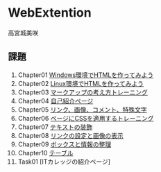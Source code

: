 # WebExtention
高宮城美咲

## 課題
1. Chapter01 [Windows環境でHTMLを作ってみよう](chapter01/ch01-firsthtml-win.html)
1. Chapter02 [Linux環境でHTMLを作ってみよう](chapter02/ch02-firsthtml-linux.html)
1. Chapter03 [マークアップの考え方トレーニング](chapter03/ch03-markuptag1.html)
1. Chapter04 [自己紹介ページ](chapter04/ch04-markuptag1.html)
1. Chapter05 [リンク、画像、コメント、特殊文字](chapter05/ch05-markuptag2.html)
1. Chapter06 [ページにCSSを適用するトレーニング](chapter06/index.html)
1. Chapter07 [テキストの装飾](chapter07/ch07-fontsytle.html)
1. Chapter08 [リンクの設定と画像の表示](chapter08/ch08-linkimg.html)
1. Chapter09 [ボックスと情報の整理](chapter09/ch09-boxcss.html)
1. Chapter10 [テーブル](chapter10/ch10-table.html)
1. Task01    [ITカレッジの紹介ページ]
